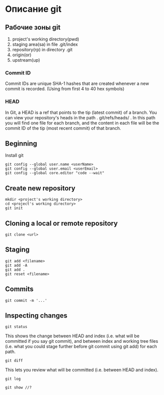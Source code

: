 # Описание git

## Рабочие зоны git
1. project's working directory(pwd)
1. staging area(sa) in file .git/index
1. repository(rp) in directory .git 
1. origin(or)
1. upstream(up)

### Commit ID
Commit IDs are unique SHA-1 hashes that are created whenever a new commit is recorded. (Using from first 4 to 40 hex symbols)

### HEAD
In Git, a HEAD is a ref that points to the tip (latest commit) of a branch. You can view your repository's heads in the path . git/refs/heads/ . In this path you will find one file for each branch, and the content in each file will be the commit ID of the tip (most recent commit) of that branch.

## Beginning
Install git
```
git config --global user.name <userName>
git config --global user.email <userEmail>
git config --global core.editor "code --wait"
```
## Create new repository 
```
mkdir <project's working directory>
cd <project's working directory>
git init
```

## Cloning a local or remote repository
```
git clone <url>
```
## Staging
```
git add <filename>
git add -A
git add .
git reset <filename>
```

## Commits
```
git commit -m '...'
```

## Inspecting changes
```
git status
```
This shows the change between HEAD and index (i.e. what will be committed if you say git commit), and between index and working tree files (i.e. what you could stage further before git commit using git add) for each path.
```
git diff
```
This lets you review what will be committed (i.e. between HEAD and index).
```
git log
```
```
git show //?
```
